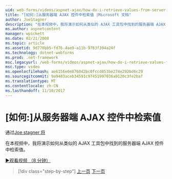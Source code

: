 ```yaml
---
uid: web-forms/videos/aspnet-ajax/how-do-i-retrieve-values-from-server-side-ajax-controls
title: "[如何:]从服务器端 AJAX 控件中检索值 |Microsoft 文档"
author: JoeStagner
description: "在本视频中，我将演示如何从类似的 AJAX 工具包中找到的服务器端 AJAX 控件中检索值。"
ms.author: aspnetcontent
manager: wpickett
ms.date: 02/21/2008
ms.topic: article
ms.assetid: 9d770bb5-fd76-4ae9-a11b-9783f394a24f
ms.technology: dotnet-webforms
ms.prod: .net-framework
msc.legacyurl: /web-forms/videos/aspnet-ajax/how-do-i-retrieve-values-from-server-side-ajax-controls
msc.type: video
ms.openlocfilehash: ae6156e0e8768d2bc0fccd853be274e292bd6c29
ms.sourcegitcommit: 9a9483aceb34591c97451997036a9120c3fe2baf
ms.translationtype: MT
ms.contentlocale: zh-CN
ms.lasthandoff: 11/10/2017
---
```

<a name="how-do-i-retrieve-values-from-server-side-ajax-controls"></a>[如何:]从服务器端 AJAX 控件中检索值
====================
通过[Joe stagner 将](https://github.com/JoeStagner)

在本视频中，我将演示如何从类似的 AJAX 工具包中找到的服务器端 AJAX 控件中检索值。

[&#9654;观看视频 （8 分钟）](https://channel9.msdn.com/Blogs/ASP-NET-Site-Videos/how-do-i-retrieve-values-from-server-side-ajax-controls)

>[!div class="step-by-step"]
[上一页](how-do-i-associate-ajax-client-behavior-with-an-aspnet-server-control.md)
[下一页](two-simple-techniques-for-triggering-updates-to-update-panels.md)
